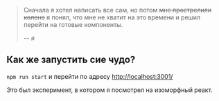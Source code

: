 > Сначала я хотел написать все сам, но потом <del>мне прострелили колено</del> я понял, что мне не хватит на это времени и решил перейти на готовые компоненты.
>
> -- <cite>я</cite>

## Как же запустить сие чудо?

`npm run start` и перейти по адресу [http://localhost:3001/](http://localhost:3001/)

Это был эксперимент, в котором я посмотрел на изоморфный реакт.
